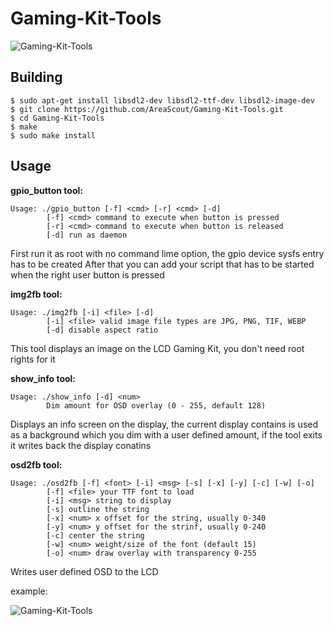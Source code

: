 # Gaming-Kit-Tools

![Gaming-Kit-Tools](http://www.hardkernel.com/main/_Files/prdt/2018/201805/201805120009102637.jpg)

## Building
```
$ sudo apt-get install libsdl2-dev libsdl2-ttf-dev libsdl2-image-dev
$ git clone https://github.com/AreaScout/Gaming-Kit-Tools.git
$ cd Gaming-Kit-Tools
$ make
$ sudo make install
```

## Usage

__gpio_button tool:__

```
Usage: ./gpio_button [-f] <cmd> [-r] <cmd> [-d]
        [-f] <cmd> command to execute when button is pressed
        [-r] <cmd> command to execute when button is released
        [-d] run as daemon

```

First run it as root with no command lime option, the gpio device sysfs entry has to be created 
After that you can add your script that has to be started when the right user button is pressed

__img2fb tool:__

```
Usage: ./img2fb [-i] <file> [-d]
        [-i] <file> valid image file types are JPG, PNG, TIF, WEBP
        [-d] disable aspect ratio
```

This tool displays an image on the LCD Gaming Kit, you don't need root rights for it

__show_info tool:__

```
Usage: ./show_info [-d] <num>
        Dim amount for OSD overlay (0 - 255, default 128)
```
		
Displays an info screen on the display, the current display contains is used as a background which you
dim with a user defined amount, if the tool exits it writes back the display conatins

__osd2fb tool:__

```
Usage: ./osd2fb [-f] <font> [-i] <msg> [-s] [-x] [-y] [-c] [-w] [-o]
        [-f] <file> your TTF font to load
        [-i] <msg> string to display
        [-s] outline the string
        [-x] <num> x offset for the string, usually 0-340
        [-y] <num> y offset for the strinf, usually 0-240
        [-c] center the string
        [-w] <num> weight/size of the font (default 15)
        [-o] <num> draw overlay with transparency 0-255
```

Writes user defined OSD to the LCD

example:

![Gaming-Kit-Tools](https://www.areascout.at/odroid_weather.png)
